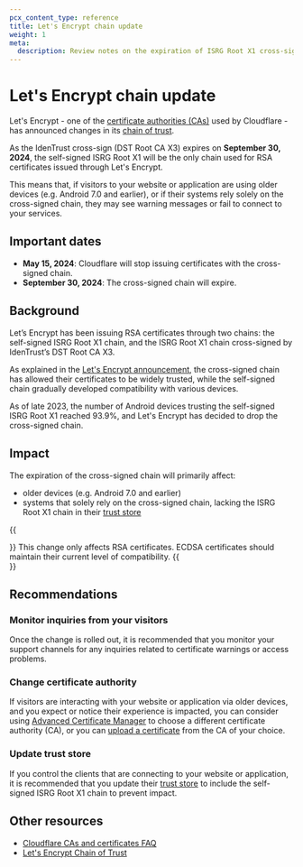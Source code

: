 ```yaml
---
pcx_content_type: reference
title: Let's Encrypt chain update
weight: 1
meta:
  description: Review notes on the expiration of ISRG Root X1 cross-signed with DST Root CA X3, and how it may affect Cloudflare customers that use Let’s Encrypt.
---
```


# Let's Encrypt chain update

Let's Encrypt - one of the [certificate authorities (CAs)](/ssl/reference/certificate-authorities/) used by Cloudflare - has announced changes in its [chain of trust](/ssl/concepts/#chain-of-trust).

As the IdenTrust cross-sign (DST Root CA X3) expires on **September 30, 2024**, the self-signed ISRG Root X1 will be the only chain used for RSA certificates issued through Let's Encrypt.

This means that, if visitors to your website or application are using older devices (e.g. Android 7.0 and earlier), or if their systems rely solely on the cross-signed chain, they may see warning messages or fail to connect to your services.

## Important dates

- **May 15, 2024**: Cloudflare will stop issuing certificates with the cross-signed chain.
- **September 30, 2024**: The cross-signed chain will expire.

## Background

Let’s Encrypt has been issuing RSA certificates through two chains: the self-signed ISRG Root X1 chain, and the ISRG Root X1 chain cross-signed by IdenTrust’s DST Root CA X3.

As explained in the [Let's Encrypt announcement](https://letsencrypt.org/2023/07/10/cross-sign-expiration), the cross-signed chain has allowed their certificates to be widely trusted, while the self-signed chain gradually developed compatibility with various devices.

As of late 2023, the number of Android devices trusting the self-signed ISRG Root X1 reached 93.9%, and Let's Encrypt has decided to drop the cross-signed chain.

## Impact

The expiration of the cross-signed chain will primarily affect:

- older devices (e.g. Android 7.0 and earlier)
- systems that solely rely on the cross-signed chain, lacking the ISRG Root X1 chain in their [trust store](/ssl/concepts/#trust-store)

{{<Aside type="note">}}
This change only affects RSA certificates. ECDSA certificates should maintain their current level of compatibility.
{{</Aside>}}

## Recommendations

### Monitor inquiries from your visitors

Once the change is rolled out, it is recommended that you monitor your support channels for any inquiries related to certificate warnings or access problems.

### Change certificate authority

If visitors are interacting with your website or application via older devices, and you expect or notice their experience is impacted, you can consider using [Advanced Certificate Manager](/ssl/edge-certificates/advanced-certificate-manager/) to choose a different certificate authority (CA), or you can [upload a certificate](/ssl/edge-certificates/custom-certificates/) from the CA of your choice.

### Update trust store

If you control the clients that are connecting to your website or application, it is recommended that you update their [trust store](/ssl/concepts/#trust-store) to include the self-signed ISRG Root X1 chain to prevent impact.

## Other resources

- [Cloudflare CAs and certificates FAQ](/ssl/edge-certificates/troubleshooting/ca-faq/)
- [Let's Encrypt Chain of Trust](https://letsencrypt.org/certificates/)